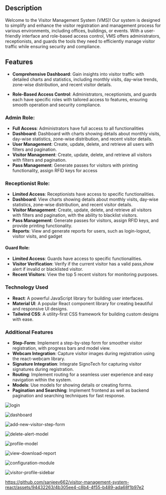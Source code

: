 ## Description

Welcome to the Visitor Management System (VMS)! Our system is designed to simplify and enhance the visitor registration and management process for various environments, including offices, buildings, or events. With a user-friendly interface and role-based access control, VMS offers administrators, receptionists, and guards the tools they need to efficiently manage visitor traffic while ensuring security and compliance.

## Features

- **Comprehensive Dashboard**: Gain insights into visitor traffic with detailed charts and statistics, including monthly visits, day-wise trends, zone-wise distribution, and recent visitor details.

- **Role-Based Access Control**: Administrators, receptionists, and guards each have specific roles with tailored access to features, ensuring smooth operation and security compliance.

### Admin Role:

- **Full Access**: Administrators have full access to all functionalities
- **Dashboard**: Dashboard with charts showing details about monthly visits, day-wise statistics, zone-wise distribution, and recent visitor details.
- **User Management**: Create, update, delete, and retrieve all users with filters and pagination.
- **Visitor Management**: Create, update, delete, and retrieve all visitors with filters and pagination.
- **Pass Management**: Generate passes for visitors with printing functionality, assign RFID keys for access 

### Receptionist Role:

- **Limited Access**: Receptionists have access to specific functionalities.
- **Dashboard**: View charts showing details about monthly visits, day-wise statistics, zone-wise distribution, and recent visitor details.
- **Visitor Management**: Create, update, delete, and retrieve all visitors with filters and pagination, with the ability to blacklist visitors.
- **Pass Management**: Generate passes for visitors, assign RFID keys, and provide printing functionality.
- **Reports**: View and generate reports for users, such as login-logout, visitor visits, and gadget 
#### Guard Role:

- **Limited Access**: Guards have access to specific functionalities.
- **Visitor Verification**: Verify if the current visitor has a valid pass,show alert if invalid or blacklisted visitor.
- **Recent Visitors**: View the top 5 recent visitors for monitoring purposes.

### Technology Used

- **React**: A powerful JavaScript library for building user interfaces.
- **Material UI**: A popular React component library for creating beautiful and responsive UI designs.
- **Tailwind CSS**: A utility-first CSS framework for building custom designs with ease.

### Additional Features

- **Step-Form**: Implement a step-by-step form for smoother visitor registration, with progress bars and model view.
- **Webcam Integration**: Capture visitor images during registration using the react-webcam library.
- **Signature Integration**: Integrate SignoTech for capturing visitor signatures during registration.
- **Routing**: Implement routing for a seamless user experience and easy navigation within the system.
- **Models**: Use models for showing details or creating forms.
- **Pagination and Searching**: Implement frontend as well as backend pagination and searching techniques for fast response.

![login](https://github.com/sanjeev662/visitor-management-system-react/assets/94432263/be65aec7-e6aa-4245-9e01-2ef899271a51)

![dashboard](https://github.com/sanjeev662/visitor-management-system-react/assets/94432263/647077ca-0c67-40fe-becf-bc923601bf88)

![add-new-visitor-step-form](https://github.com/sanjeev662/visitor-management-system-react/assets/94432263/d662ddfe-aa3f-47f7-a5ff-97cb72a13f8b)

![delete-alert-model](https://github.com/sanjeev662/visitor-management-system-react/assets/94432263/fad07bf6-d080-4542-aebd-4fff41eabe1e)

![profile-model](https://github.com/sanjeev662/visitor-management-system-react/assets/94432263/97b42902-54ac-4c22-8cdf-ae191339dedc)

![view-download-report](https://github.com/sanjeev662/visitor-management-system-react/assets/94432263/be9e89f5-8e0b-497b-a49f-6589f31d7669)

![configuration-module](https://github.com/sanjeev662/visitor-management-system-react/assets/94432263/d30be889-8dfe-4779-95f0-f7283e8d84c0)


![visitor-profile-sidebar](https://github.com/sanjeev662/visitor-management-system-react/assets/94432263/48b7de52-bb2a-4d27-8a51-8d06f75da93d)

https://github.com/sanjeev662/visitor-management-system-react/assets/94432263/4b305ee4-c8b4-4f55-b489-ada68f1b97e2










